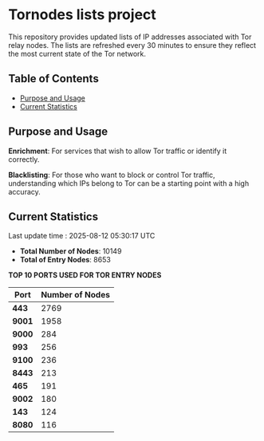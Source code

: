 # Tornodes lists project

This repository provides updated lists of IP addresses associated with Tor relay nodes. The lists are refreshed every 30 minutes to ensure they reflect the most current state of the Tor network.

## Table of Contents

- [Purpose and Usage](#purpose-and-usage)
- [Current Statistics](#current-statistics)


## Purpose and Usage

**Enrichment**: For services that wish to allow Tor traffic or identify it correctly.

**Blacklisting**: For those who want to block or control Tor traffic, understanding which IPs belong to Tor can be a starting point with a high accuracy.

## Current Statistics

Last update time : 2025-08-12 05:30:17 UTC

- **Total Number of Nodes**: 10149
- **Total of Entry Nodes**: 8653

**TOP 10 PORTS USED FOR TOR ENTRY NODES**

| **Port** | **Number of Nodes** |
|------|-----------------|
| **443**   | 2769  |
| **9001**   | 1958  |
| **9000**   | 284  |
| **993**   | 256  |
| **9100**   | 236  |
| **8443**   | 213  |
| **465**   | 191  |
| **9002**   | 180  |
| **143**   | 124  |
| **8080**   | 116  |

